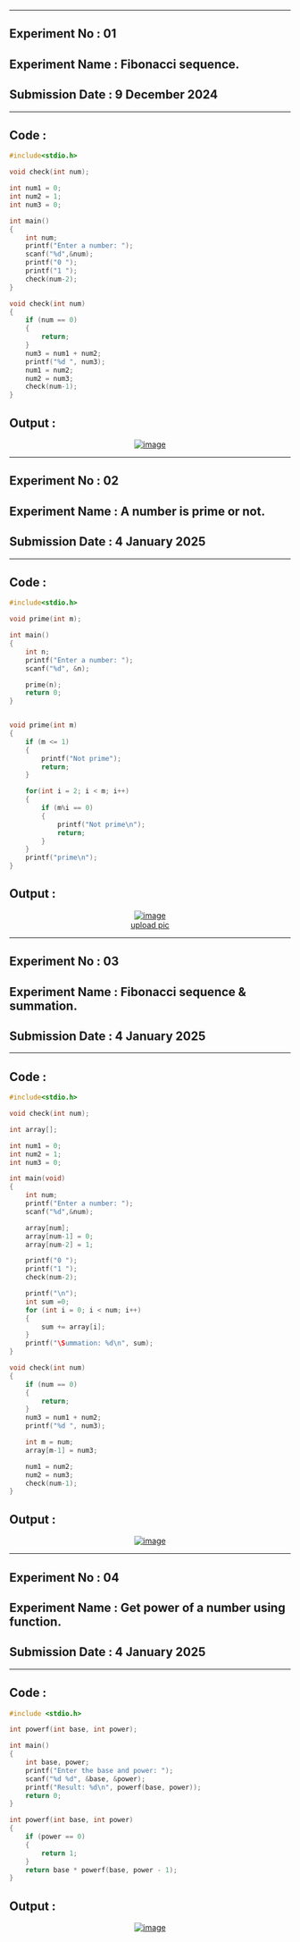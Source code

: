 

----------
## **Experiment No : 01**

## **Experiment Name :  Fibonacci sequence.**

## **Submission Date : 9 December 2024**

----------

## **Code :**
```C
#include<stdio.h>

void check(int num);

int num1 = 0;
int num2 = 1;
int num3 = 0;

int main()
{
    int num;
    printf("Enter a number: ");
    scanf("%d",&num);
    printf("0 ");
    printf("1 ");
    check(num-2);
}

void check(int num)
{
    if (num == 0)
    {
        return;
    }
    num3 = num1 + num2;
    printf("%d ", num3);
    num1 = num2;
    num2 = num3;
    check(num-1);
}

```

## **Output :**
<p align="center">
<a href="https://ibb.co.com/mCGyFX4"><img src="https://i.ibb.co.com/Rp964Bc/image.png" alt="image" border="0"></a>
</p>





----------
## **Experiment No : 02**

## **Experiment Name :  A number is prime or not.**

## **Submission Date : 4 January 2025**

----------

## **Code :**
```C
#include<stdio.h>

void prime(int m);

int main()
{
    int n;
    printf("Enter a number: ");
    scanf("%d", &n);

    prime(n);
    return 0;
}


void prime(int m)
{
    if (m <= 1)
    {
        printf("Not prime");
        return;
    }

    for(int i = 2; i < m; i++)
    {
        if (m%i == 0)
        {
            printf("Not prime\n");
            return;
        }
    }
    printf("prime\n");
}


```

## **Output :**
<p align="center">
<a href="https://ibb.co.com/wRSKytR"><img src="https://i.ibb.co.com/g3SDyY3/image.png" alt="image" border="0"></a><br /><a target='_blank' href='https://imgbb.com/'>upload pic</a><br />
</p>




----------
## **Experiment No : 03**

## **Experiment Name :  Fibonacci sequence & summation.**

## **Submission Date : 4 January 2025**

----------

## **Code :**
```C
#include<stdio.h>

void check(int num);

int array[];

int num1 = 0;
int num2 = 1;
int num3 = 0;

int main(void)
{
    int num;
    printf("Enter a number: ");
    scanf("%d",&num);

    array[num];
    array[num-1] = 0;
    array[num-2] = 1;

    printf("0 ");
    printf("1 ");
    check(num-2);

    printf("\n");
    int sum =0;
    for (int i = 0; i < num; i++)
    {
        sum += array[i];
    }
    printf("\Summation: %d\n", sum);
}

void check(int num)
{
    if (num == 0)
    {
        return;
    }
    num3 = num1 + num2;
    printf("%d ", num3);

    int m = num;
    array[m-1] = num3;

    num1 = num2;
    num2 = num3;
    check(num-1);
}

```

## **Output :**
<p align="center">
<a href="https://imgbb.com/"><img src="https://i.ibb.co.com/zX52HHL/image.png" alt="image" border="0"></a>
</p>




----------
## **Experiment No : 04**

## **Experiment Name :  Get power of a number using function.**

## **Submission Date : 4 January 2025**

----------

## **Code :**
```C
#include <stdio.h>

int powerf(int base, int power);

int main()
{
    int base, power;
    printf("Enter the base and power: ");
    scanf("%d %d", &base, &power);
    printf("Result: %d\n", powerf(base, power));
    return 0;
}

int powerf(int base, int power)
{
    if (power == 0)
    {
        return 1;
    }
    return base * powerf(base, power - 1);
}


```

## **Output :**
<p align="center">
<a href="https://ibb.co.com/BBZ2ZYJ"><img src="https://i.ibb.co.com/Tt8M8NG/image.png" alt="image" border="0"></a>
</p>
